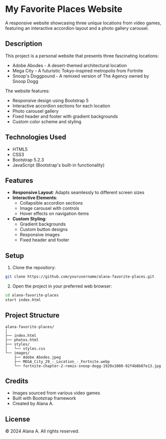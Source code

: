 # My Favorite Places Website

A responsive website showcasing three unique locations from video games, featuring an interactive accordion layout and a photo gallery carousel.

## Description

This project is a personal website that presents three fascinating locations:
- Adobe Abodes - A desert-themed architectural location
- Mega City - A futuristic Tokyo-inspired metropolis from Fortnite
- Snoop's Doggpound - A remixed version of The Agency owned by Snoop Dogg

The website features:
- Responsive design using Bootstrap 5
- Interactive accordion sections for each location
- Photo carousel gallery
- Fixed header and footer with gradient backgrounds
- Custom color scheme and styling

## Technologies Used

- HTML5
- CSS3
- Bootstrap 5.2.3
- JavaScript (Bootstrap's built-in functionality)

## Features

- **Responsive Layout**: Adapts seamlessly to different screen sizes
- **Interactive Elements**: 
  - Collapsible accordion sections
  - Image carousel with controls
  - Hover effects on navigation items
- **Custom Styling**:
  - Gradient backgrounds
  - Custom button designs
  - Responsive images
  - Fixed header and footer

## Setup

1. Clone the repository:
```bash
git clone https://github.com/yourusername/alana-favorite-places.git
```

2. Open the project in your preferred web browser:
```bash
cd alana-favorite-places
start index.html
```

## Project Structure

```
alana-favorite-places/
│
├── index.html
├── photos.html
├── styles/
│   └── styles.css
└── images/
    ├── Adobe Abodes.jpeg
    ├── MEGA_City_29_-_Location_-_Fortnite.webp
    └── fortnite-chapter-2-remix-snoop-dogg-1920x1080-92f4b8b87e13.jpg
```

## Credits

- Images sourced from various video games
- Built with Bootstrap framework
- Created by Alana A.

## License

© 2024 Alana A. All rights reserved.